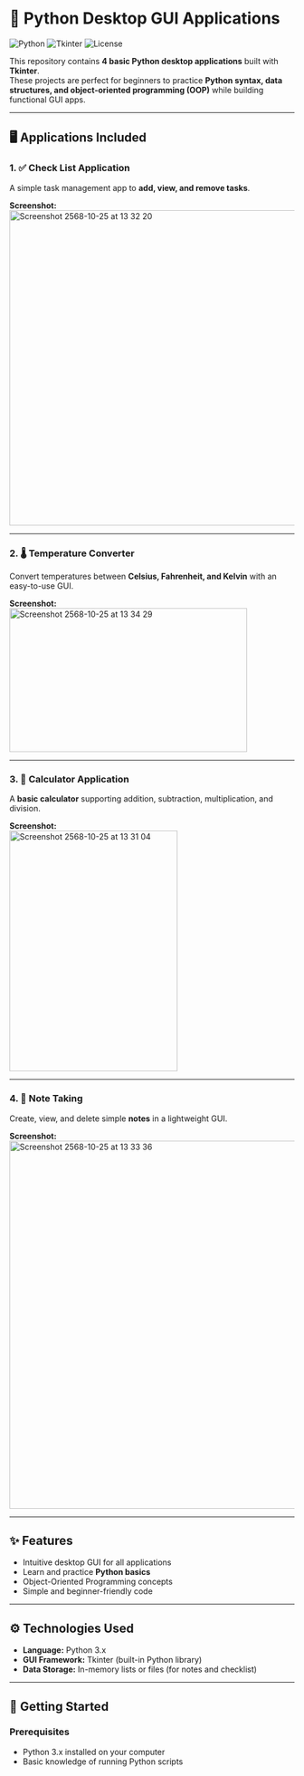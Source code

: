 # 🐍 Python Desktop GUI Applications

![Python](https://img.shields.io/badge/Python-3.x-blue?logo=python) 
![Tkinter](https://img.shields.io/badge/Tkinter-GUI-orange) 
![License](https://img.shields.io/badge/License-MIT-green)

This repository contains **4 basic Python desktop applications** built with **Tkinter**.  
These projects are perfect for beginners to practice **Python syntax, data structures, and object-oriented programming (OOP)** while building functional GUI apps.

---

## 🖥️ Applications Included

### 1. ✅ Check List Application
A simple task management app to **add, view, and remove tasks**.

**Screenshot:**  
<img width="521" height="557" alt="Screenshot 2568-10-25 at 13 32 20" src="https://github.com/user-attachments/assets/8dcbbc4d-02f2-4c4c-aeb1-7e9741ed8871" />


---

### 2. 🌡️ Temperature Converter
Convert temperatures between **Celsius, Fahrenheit, and Kelvin** with an easy-to-use GUI.

**Screenshot:**  
<img width="420" height="254" alt="Screenshot 2568-10-25 at 13 34 29" src="https://github.com/user-attachments/assets/db106635-f198-41f2-ad8e-04bfeba2c630" />


---

### 3. 🧮 Calculator Application
A **basic calculator** supporting addition, subtraction, multiplication, and division.

**Screenshot:**  
<img width="297" height="425" alt="Screenshot 2568-10-25 at 13 31 04" src="https://github.com/user-attachments/assets/1fa4c294-f249-4d6e-ace6-3b0b6ef8b98f" />

---

### 4. 📝 Note Taking
Create, view, and delete simple **notes** in a lightweight GUI.

**Screenshot:**  
<img width="815" height="650" alt="Screenshot 2568-10-25 at 13 33 36" src="https://github.com/user-attachments/assets/548f338a-c3de-4ff7-ad14-d1757535f433" />

---

## ✨ Features

- Intuitive desktop GUI for all applications
- Learn and practice **Python basics**
- Object-Oriented Programming concepts
- Simple and beginner-friendly code

---

## ⚙️ Technologies Used

- **Language:** Python 3.x  
- **GUI Framework:** Tkinter (built-in Python library)  
- **Data Storage:** In-memory lists or files (for notes and checklist)

---

## 🚀 Getting Started

### Prerequisites
- Python 3.x installed on your computer
- Basic knowledge of running Python scripts
